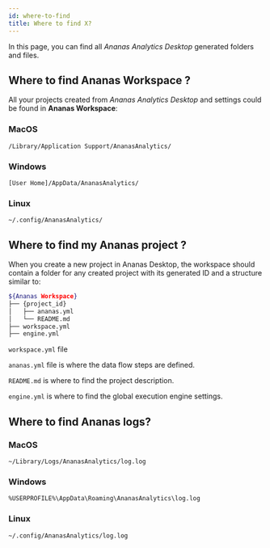 ```yaml
---
id: where-to-find
title: Where to find X?
---
```


In this page, you can find all *Ananas Analytics Desktop* generated folders and files.

## Where to find Ananas Workspace ?

All your projects created from *Ananas Analytics Desktop* and settings could be found in **Ananas Workspace**: 


### MacOS

`/Library/Application Support/AnanasAnalytics/`

### Windows

`[User Home]/AppData/AnanasAnalytics/`

### Linux

`~/.config/AnanasAnalytics/`

## Where to find my Ananas project ?

When you create a new project in Ananas Desktop, the workspace should contain a folder for any created project with its generated ID and a structure similar to:

```bash
${Ananas Workspace}
├── {project_id}
│   ├── ananas.yml
│   └── README.md
├── workspace.yml
├── engine.yml
```

`workspace.yml` file

`ananas.yml` file is where the data flow steps are defined. 

`README.md` is where to find the project description.

`engine.yml` is where to find the global execution engine settings.

## Where to find Ananas logs?

### MacOS
`~/Library/Logs/AnanasAnalytics/log.log`

### Windows

`%USERPROFILE%\AppData\Roaming\AnanasAnalytics\log.log`

### Linux

`~/.config/AnanasAnalytics/log.log`


